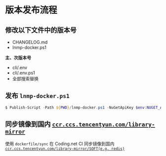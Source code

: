 # 版本发布流程

## 修改以下文件中的版本号

* CHANGELOG.md
* lnmp-docker.ps1

**主、次版本号**

* cli/.env
* cli/.env.ps1
* 全部搜索替换

## 发布 `lnmp-docker.ps1`

```powershell
$ Publish-Script -Path ${PWD}/lnmp-docker.ps1 -NuGetApiKey $env:NUGET_API_KEY -Force
```

## 同步镜像到国内 [`ccr.ccs.tencentyun.com/library-mirror`](https://cloud.tencent.com/act/cps/redirect?redirect=10058&cps_key=3a5255852d5db99dcd5da4c72f05df61)

使用 `dockerfile/sync` 在 Coding.net CI 同步镜像到国内 [`ccr.ccs.tencentyun.com/library-mirror/SOFT(e.g. redis)`](https://cloud.tencent.com/act/cps/redirect?redirect=10058&cps_key=3a5255852d5db99dcd5da4c72f05df61)
